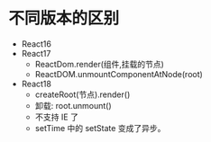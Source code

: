 # 不同版本的区别

-   React16
-   React17
    -   ReactDom.render(组件,挂载的节点)
    -   ReactDOM.unmountComponentAtNode(root)
-   React18
    -   createRoot(节点).render(<app/>)
    -   卸载: root.unmount()
    -   不支持 IE 了
    -   setTime 中的 setState 变成了异步。
